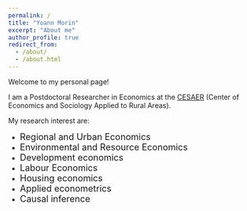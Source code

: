 ```yaml
---
permalink: /
title: "Yoann Morin"
excerpt: "About me"
author_profile: true
redirect_from: 
  - /about/
  - /about.html
---
```

Welcome to my personal page!

I am a Postdoctoral Researcher in Economics at the [CESAER](https://www2.dijon.inrae.fr/cesaer/) (Center of Economics and Sociology Applied to Rural Areas).


My research interest are:
- <font size="4">Regional and Urban Economics</font>
- <font size="4">Environmental and Resource Economics</font>
- <font size="4">Development economics</font>
- <font size="4">Labour Economics</font>
- <font size="4">Housing economics</font>
- <font size="4">Applied econometrics</font>
- <font size="4">Causal inference</font>

